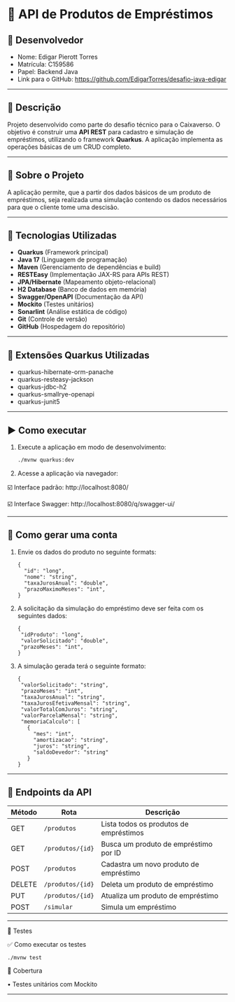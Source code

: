 # 🏦 API de Produtos de Empréstimos

## 👥 Desenvolvedor

- Nome: Edigar Pierott Torres
- Matrícula: C159586
- Papel: Backend Java
- Link para o GitHub: https://github.com/EdigarTorres/desafio-java-edigar
 ---

## 📘 Descrição

Projeto desenvolvido como parte do desafio técnico para o Caixaverso. O objetivo é construir uma **API REST** para cadastro e simulação de empréstimos, utilizando o framework **Quarkus**. A aplicação implementa as operações básicas de um CRUD completo.

---
## 🚀 Sobre o Projeto

A aplicação permite, que a partir dos dados básicos de um produto de empréstimos, seja realizada uma simulação contendo os dados necessários para que o cliente tome uma descisão.

---
## 💾 Tecnologias Utilizadas

- **Quarkus** (Framework principal)
- **Java 17** (Linguagem de programação)
- **Maven** (Gerenciamento de dependências e build)
- **RESTEasy** (Implementação JAX-RS para APIs REST)
- **JPA/Hibernate** (Mapeamento objeto-relacional)
- **H2 Database** (Banco de dados em memória)
- **Swagger/OpenAPI** (Documentação da API)
- **Mockito** (Testes unitários)
- **Sonarlint** (Análise estática de código)
- **Git** (Controle de versão)
- **GitHub** (Hospedagem do repositório)
---

## 🧩 Extensões Quarkus Utilizadas
- quarkus-hibernate-orm-panache
- quarkus-resteasy-jackson
- quarkus-jdbc-h2
- quarkus-smallrye-openapi
- quarkus-junit5
---

## ▶️ Como executar

1. Execute a aplicação em modo de desenvolvimento:
   ```bash
   ./mvnw quarkus:dev

2. Acesse a aplicação via navegador:

☑️ Interface padrão: http://localhost:8080/

☑️ Interface Swagger: http://localhost:8080/q/swagger-ui/

---

## 🧾 Como gerar uma conta

1. Envie os dados do produto no seguinte formats:
   ```
   {
     "id": "long",
     "nome": "string",
     "taxaJurosAnual": "double",
     "prazoMaximoMeses": "int",
   }

2. A solicitação da simulação do empréstimo deve ser feita com os seguintes dados:
   ```
   {
    "idProduto": "long",
    "valorSolicitado": "double",
    "prazoMeses": "int",
   }
   ``` 

3. A simulação gerada terá o seguinte formato:
   ```
   {
    "valorSolicitado": "string",
    "prazoMeses": "int",
    "taxaJurosAnual": "string",
    "taxaJurosEfetivaMensal": "string",
    "valorTotalComJuros": "string",
    "valorParcelaMensal": "string",
    "memoriaCalculo": [
      {
        "mes": "int",
        "amortizacao": "string",
        "juros": "string",
        "saldoDevedor": "string"
      }
   }
---

## 🔗 Endpoints da API

| Método     | Rota               | Descrição                                | 
|------------|--------------------|------------------------------------------| 
| GET        | `/produtos`        | Lista todos os produtos de empréstimos   | 
| GET        | `/produtos/{id}`   | Busca um produto de empréstimo por ID    |
| POST       | `/produtos`        | Cadastra um novo produto de empréstimo   | 
| DELETE     | `/produtos/{id}`   | Deleta um produto de empréstimo          | 
| PUT        | `/produtos/{id}`   | Atualiza um produto de empréstimo        | 
| POST       | `/simular`         | Simula um empréstimo                     | 

---

🧪 Testes

✅ Como executar os testes

`./mvnw test `

🧪 Cobertura

• 	Testes unitários com Mockito

---



